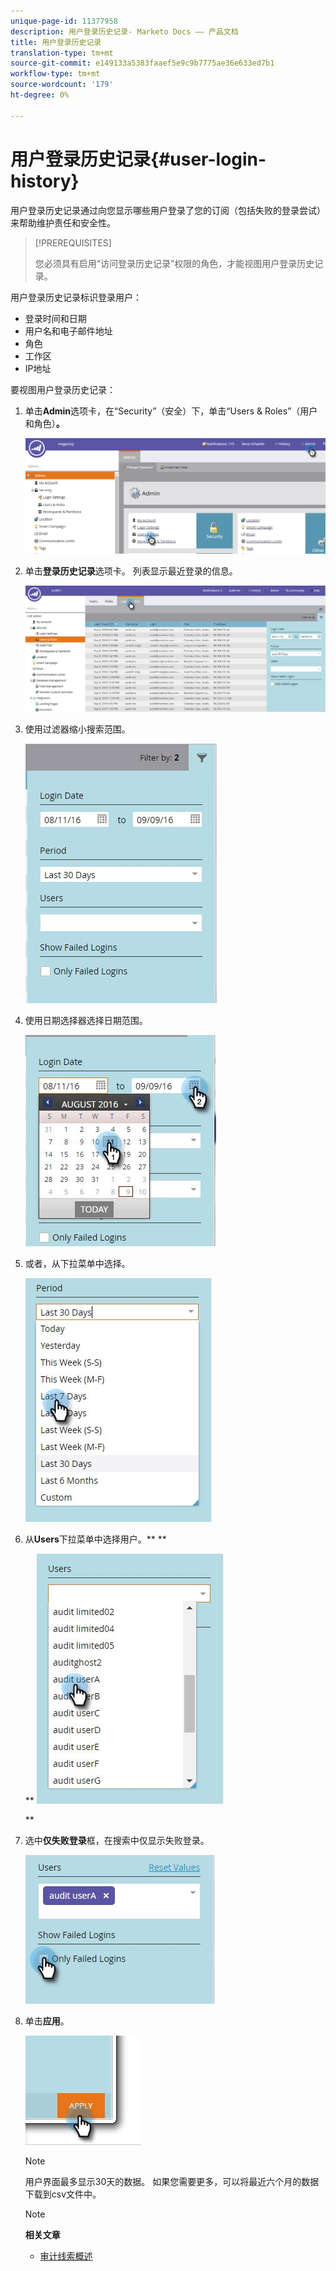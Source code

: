 ```yaml
---
unique-page-id: 11377958
description: 用户登录历史记录- Marketo Docs —— 产品文档
title: 用户登录历史记录
translation-type: tm+mt
source-git-commit: e149133a5383faaef5e9c9b7775ae36e633ed7b1
workflow-type: tm+mt
source-wordcount: '179'
ht-degree: 0%

---
```



# 用户登录历史记录{#user-login-history}

用户登录历史记录通过向您显示哪些用户登录了您的订阅（包括失败的登录尝试）来帮助维护责任和安全性。

>[!PREREQUISITES]
>
>您必须具有启用“访问登录历史记录”权限的角色，才能视图用户登录历史记录。

用户登录历史记录标识登录用户：

* 登录时间和日期
* 用户名和电子邮件地址
* 角色
* 工作区
* IP地址

要视图用户登录历史记录：

1. 单击&#x200B;**Admin**&#x200B;选项卡，在“Security”（安全）下，单击“Users &amp; Roles”（用户和角色）**。**

   ![](assets/image2016-7-12-9-3a2-3a31.png)

1. 单击&#x200B;**登录历史记录**&#x200B;选项卡。 列表显示最近登录的信息。

   ![](assets/login-history-tab.jpg)

1. 使用过滤器缩小搜索范围。

   ![](assets/filter-main.jpg)

1. 使用日期选择器选择日期范围。

   ![](assets/select-date-range-hand.jpg)

1. 或者，从下拉菜单中选择。

   ![](assets/filter-select-from-dropdown.jpg)

1. 从&#x200B;**Users**&#x200B;下拉菜单中选择用户。** **

   ** ![](assets/user-dropdown.jpg)

   **

1. 选中&#x200B;**仅失败登录**&#x200B;框，在搜索中仅显示失败登录。

   ![](assets/only-failed-logins.jpg)

1. 单击&#x200B;**应用**。

   ![](assets/click-apply-real.jpg)

   >[!NOTE]
   >
   >用户界面最多显示30天的数据。 如果您需要更多，可以将最近六个月的数据下载到csv文件中。

   >[!NOTE]
   >
   >**相关文章**
   >
   >    
   >    
   >    * [审计线索概述](audit-trail-overview.md)



